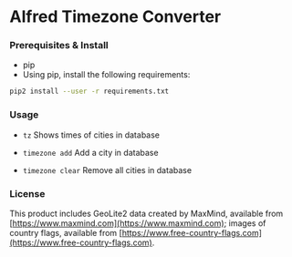 # Alfred Timezone Converter

### Prerequisites & Install
- pip
- Using pip, install the following requirements:
```bash
pip2 install --user -r requirements.txt
```

### Usage
- `tz`
Shows times of cities in database

- `timezone add`
Add a city in database

- `timezone clear`
Remove all cities in database

### License
This product includes GeoLite2 data created by MaxMind, available from
[https://www.maxmind.com](https://www.maxmind.com);
images of country flags, available from
[https://www.free-country-flags.com](https://www.free-country-flags.com).

